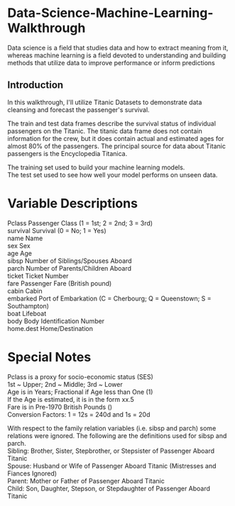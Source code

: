 # Data-Science-Machine-Learning-Walkthrough
Data science is a field that studies data and how to extract meaning from it, whereas machine learning is a field devoted to understanding and building methods that utilize data to improve performance or inform predictions
## Introduction
In this walkthrough, I'll utilize Titanic Datasets to demonstrate data cleansing and forecast the passenger's survival.

The train and test data frames describe the survival status of individual passengers 
on the Titanic. The titanic data frame does not contain information for the crew, but it does contain 
actual and estimated ages for almost 80% of the passengers. The principal source for data about 
Titanic passengers is the Encyclopedia Titanica.<br/>

The training set used to build your machine learning models. <br/>
The test set used to see how well your model performs on unseen data.

# Variable Descriptions

Pclass Passenger Class (1 = 1st; 2 = 2nd; 3 = 3rd) <br/>
survival Survival (0 = No; 1 = Yes) <br/>
name Name <br/>
sex Sex <br/>
age Age <br/>
sibsp Number of Siblings/Spouses Aboard <br/>
parch Number of Parents/Children Aboard <br/>
ticket Ticket Number <br/>
fare Passenger Fare (British pound) <br/>
cabin Cabin <br/>
embarked Port of Embarkation (C = Cherbourg; Q = Queenstown; S = Southampton) <br/>
boat Lifeboat <br/>
body Body Identification Number <br/>
home.dest Home/Destination <br/>

# Special Notes
Pclass is a proxy for socio-economic status (SES)  <br/>
1st ~ Upper; 2nd ~ Middle; 3rd ~ Lower <br/>
Age is in Years; Fractional if Age less than One (1) <br/>
If the Age is estimated, it is in the form xx.5 <br/>
Fare is in Pre-1970 British Pounds () <br/>
Conversion Factors: 1 = 12s = 240d and 1s = 20d <br/>

With respect to the family relation variables (i.e. sibsp and parch) some relations were 
ignored. The following are the definitions used for sibsp and parch.<br/>
Sibling: Brother, Sister, Stepbrother, or Stepsister of Passenger Aboard Titanic <br/>
Spouse: Husband or Wife of Passenger Aboard Titanic (Mistresses and Fiances 
Ignored) <br/>
Parent: Mother or Father of Passenger Aboard Titanic <br/>
Child: Son, Daughter, Stepson, or Stepdaughter of Passenger Aboard Titanic <br/>


